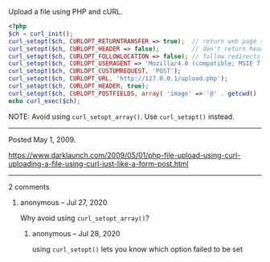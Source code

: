 Upload a file using PHP and cURL.

```php
<?php
$ch = curl_init();
curl_setopt($ch, CURLOPT_RETURNTRANSFER => true);  // return web page string
curl_setopt($ch, CURLOPT_HEADER => false);         // don't return headers
curl_setopt($ch, CURLOPT_FOLLOWLOCATION => false); // follow redirects
curl_setopt($ch, CURLOPT_USERAGENT => 'Mozilla/4.0 (compatible; MSIE 7.0; Windows NT 5.1)');
curl_setopt($ch, CURLOPT_CUSTOMREQUEST, 'POST');
curl_setopt($ch, CURLOPT_URL, 'http://127.0.0.1/upload.php');
curl_setopt($ch, CURLOPT_HEADER, true);
curl_setopt($ch, CURLOPT_POSTFIELDS, array( 'image' => '@' . getcwd() . '/image.jpg',));
echo curl_exec($ch);
```

NOTE: Avoid using `curl_setopt_array()`. Use `curl_setopt()` instead.

---

Posted May 1, 2009.

https://www.darklaunch.com/2009/05/01/php-file-upload-using-curl-uploading-a-file-using-curl-just-like-a-form-post.html

---

2 comments

<ol>
    <li>
        <div>
            anonymous &ndash; Jul 27, 2020
            <div>
                <p>Why avoid using <code>curl_setopt_array()</code>?</p>
            </div>
        </div>
        <ol>
            <li>
                <div>
                    anonymous &ndash; Jul 28, 2020
                    <div>
                        <p>using <code>curl_setopt()</code> lets you know which option failed to be set</p>
                    </div>
                </div>
            </li>
        </ol>
    </li>
</ol>
